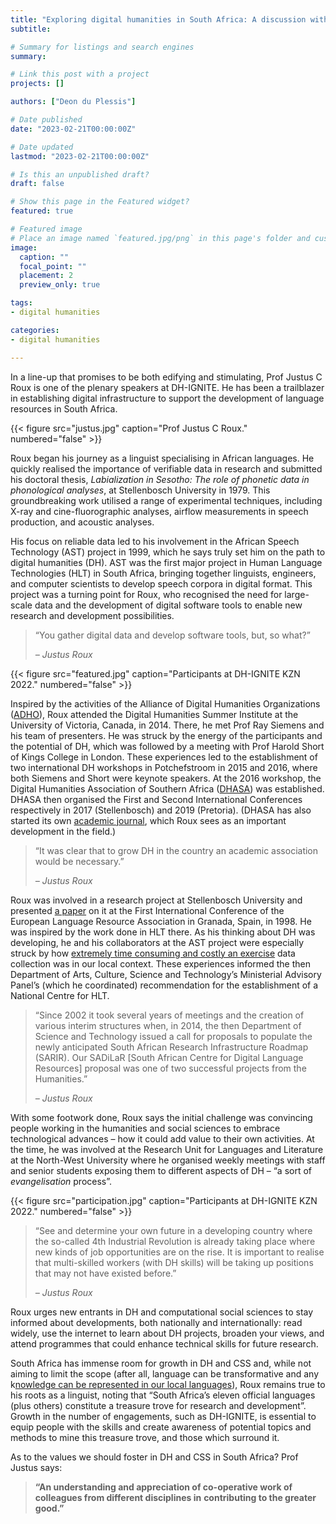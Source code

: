 ```yaml
---
title: "Exploring digital humanities in South Africa: A discussion with Justus Roux"
subtitle: 

# Summary for listings and search engines
summary:  

# Link this post with a project
projects: []

authors: ["Deon du Plessis"]

# Date published
date: "2023-02-21T00:00:00Z"

# Date updated
lastmod: "2023-02-21T00:00:00Z"

# Is this an unpublished draft?
draft: false

# Show this page in the Featured widget?
featured: true

# Featured image
# Place an image named `featured.jpg/png` in this page's folder and customize its options here.
image:
  caption: ""
  focal_point: ""
  placement: 2
  preview_only: true

tags:
- digital humanities

categories:
- digital humanities

---
```


In a line-up that promises to be both edifying and stimulating, Prof Justus C Roux is one of the plenary speakers at DH-IGNITE. He has been a trailblazer in establishing digital infrastructure to support the development of language resources in South Africa.

{{< figure src="justus.jpg" caption="Prof Justus C Roux." numbered="false" >}}

Roux began his journey as a linguist specialising in African languages. He quickly realised the importance of verifiable data in research and submitted his doctoral thesis, _Labialization in Sesotho: The role of phonetic data in phonological analyses_, at Stellenbosch University in 1979. This groundbreaking work utilised a range of experimental techniques, including X-ray and cine-fluorographic analyses, airflow measurements in speech production, and acoustic analyses.

His focus on reliable data led to his involvement in the African Speech Technology (AST) project in 1999, which he says truly set him on the path to digital humanities (DH). AST was the first major project in Human Language Technologies (HLT) in South Africa, bringing together linguists, engineers, and computer scientists to develop speech corpora in digital format. This project was a turning point for Roux, who recognised the need for large-scale data and the development of digital software tools to enable new research and development possibilities.

> “You gather digital data and develop software tools, but, so what?”
>
> _– Justus Roux_

{{< figure src="featured.jpg" caption="Participants at DH-IGNITE KZN 2022." numbered="false" >}}

Inspired by the activities of the Alliance of Digital Humanities Organizations ([ADHO](https://adho.org/)), Roux attended the Digital Humanities Summer Institute at the University of Victoria, Canada, in 2014. There, he met Prof Ray Siemens and his team of presenters. He was struck by the energy of the participants and the potential of DH, which was followed by a meeting with Prof Harold Short of Kings College in London. These experiences led to the establishment of two international DH workshops in Potchefstroom in 2015 and 2016, where both Siemens and Short were keynote speakers. At the 2016 workshop, the Digital Humanities Association of Southern Africa ([DHASA](https://adho.org/)) was established. DHASA then organised the First and Second International Conferences respectively in 2017 (Stellenbosch) and 2019 (Pretoria).  (DHASA has also started its own [academic journal](https://upjournals.up.ac.za/index.php/dhasa/), which Roux sees as an important development in the field.)

> “It was clear that to grow DH in the country an academic association would be necessary.” 
>
> _– Justus Roux_

Roux was involved in a research project at Stellenbosch University and presented [a paper](https://dialnet.unirioja.es/servlet/articulo?codigo=5772809) on it at the First International Conference of the European Language Resource Association in Granada, Spain, in 1998. He was inspired by the work done in HLT there. As his thinking about DH was developing, he and his collaborators at the AST project were especially struck by how [extremely time consuming and costly an exercise](http://academic.sun.ac.za/su_clast/documents/LREC2004.pdf) data collection was in our local context. These experiences informed the then Department of Arts, Culture, Science and Technology’s Ministerial Advisory Panel’s (which he coordinated) recommendation for the establishment of a National Centre for HLT.

> “Since 2002 it took several years of meetings and the creation of various interim structures when, in 2014, 
> the then Department of Science and Technology issued a call for proposals to populate the newly anticipated 
> South African Research Infrastructure Roadmap (SARIR). Our SADiLaR [South African Centre for Digital 
> Language Resources] proposal was one of two successful projects from the Humanities.” 
>
> _– Justus Roux_

With some footwork done, Roux says the initial challenge was convincing people working in the humanities and social sciences to embrace technological advances – how it could add value to their own activities. At the time, he was involved at the Research Unit for Languages and Literature at the North-West University where he organised weekly meetings with staff and senior students exposing them to different aspects of DH – “a sort of _evangelisation_ process”. 

{{< figure src="participation.jpg" caption="Participants at DH-IGNITE KZN 2022." numbered="false" >}}

> “See and determine your own future in a developing country where the so-called 4th Industrial Revolution is 
> already taking place where new kinds of job opportunities are on the rise. It is important to realise that 
> multi-skilled workers (with DH skills) will be taking up positions that may not have existed before.” 
> 
> _– Justus Roux_

Roux urges new entrants in DH and computational social sciences to stay informed about developments, both nationally and internationally: read widely, use the internet to learn about DH projects, broaden your views, and attend programmes that could enhance technical skills for future research.

South Africa has immense room for growth in DH and CSS and, while not aiming to limit the scope (after all, language can be transformative and any k[nowledge can be represented in our local languages](https://books.google.co.za/books?hl=en&lr=&id=NkjzDwAAQBAJ&oi=fnd&pg=PA209&dq=%22African+Language+Resources+for+Knowledge+Societies%22&ots=_U6UBnFkwt&sig=YnEKFzDSiwJll9nF5EGhW0g4auY&redir_esc=y#v=onepage&q=%22African%20Language%20Resources%20for%20Knowledge%20Societies%22&f=false)), Roux remains true to his roots as a linguist, noting that “South Africa’s eleven official languages (plus others) constitute a treasure trove for research and development”. Growth in the number of engagements, such as DH-IGNITE, is essential to equip people with the skills and create awareness of potential topics and methods to mine this treasure trove, and those which surround it.

As to the values we should foster in DH and CSS in South Africa? Prof Justus says:

> __“An understanding and appreciation of co-operative work of colleagues from different disciplines in__
> __contributing to the greater good.”__
